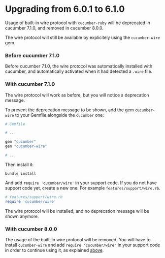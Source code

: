# Upgrading from 6.0.1 to 6.1.0

Usage of built-in wire protocol with `cucumber-ruby` will be deprecated in cucumber
7.1.0, and removed in cucumber 8.0.0.

The wire protocol will still be available by explicitely using the `cucumber-wire`
gem.

### Before cucumber 7.1.0

Before cucumber 7.1.0, the wire protocol was automatically installed with cucumber,
and automatically activated when it had detected a `.wire` file.

### With cucumber 7.1.0

The wire protocol will work as before, but you will notice a deprecation message.

To prevent the deprecation message to be shown, add the gem `cucumber-wire` to your
Gemfile alongside the `cucumber` one:

```ruby
# Gemfile

# ...

gem "cucumber"
gem "cucumber-wire"

# ...

```

Then install it:

```shell
bundle install
```

And add `require 'cucumber/wire'` in your support code. If you do not have support
code yet, create a new one. For example `features/support/wire.rb`.

```ruby
# features/support/wire.rb
require 'cucumber/wire'
```

The wire protocol will be installed, and no deprecation message will be shown anymore.

### With cucumber 8.0.0

The usage of the built-in wire protocol will be removed. You will have to install
`cucumber-wire` and add `require 'cucumber/wire'` in your support code in order
to continue using it, as explained [above](#with-cucumber-7-1-0).